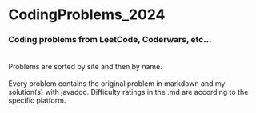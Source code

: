 # CodingProblems_2024
### Coding problems from LeetCode, Coderwars, etc... <br><br>
Problems are sorted by site and then by name.<br><br>
Every problem contains the original problem in markdown and my solution(s) with javadoc. Difficulty ratings in the .md are according to the specific platform.